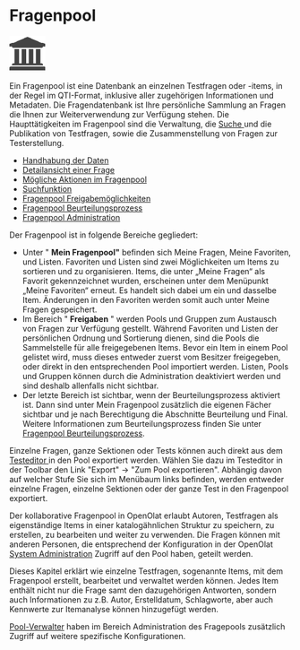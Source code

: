 # Fragenpool

![](assets/repository.png)

Ein Fragenpool ist eine Datenbank an einzelnen Testfragen oder -items, in der
Regel im QTI-Format, inklusive aller zugehörigen Informationen und Metadaten.
Die Fragendatenbank ist Ihre persönliche Sammlung an Fragen die Ihnen zur
Weiterverwendung zur Verfügung stehen. Die Haupttätigkeiten im Fragenpool sind
die Verwaltung, die [Suche ](Search.de.md)und die Publikation von
Testfragen, sowie die Zusammenstellung von Fragen zur Testerstellung.

  * [Handhabung der Daten](Data_Management.de.md)
  * [Detailansicht einer Frage](Item_Detailed_View.de.md)
  * [Mögliche Aktionen im Fragenpool](Question_bank_possible_operations.de.md)
  * [Suchfunktion](Search.de.md)
  * [Fragenpool Freigabemöglichkeiten](Question_Pool_Sharing_Options.de.md)
  * [Fragenpool Beurteilungsprozess](Question_Bank_Review_Process.de.md)
  * [Fragenpool Administration](Question_Bank_Administration.de.md)

Der Fragenpool ist in folgende Bereiche gegliedert:

  * Unter " **Mein Fragenpool"**  befinden sich Meine Fragen, Meine Favoriten, und Listen. Favoriten und Listen sind zwei Möglichkeiten um Items zu sortieren und zu organisieren. Items, die unter „Meine Fragen“ als Favorit gekennzeichnet wurden, erscheinen unter dem Menüpunkt „Meine Favoriten“ erneut. Es handelt sich dabei um ein und dasselbe Item. Änderungen in den Favoriten werden somit auch unter Meine Fragen gespeichert.
  * Im Bereich " **Freigaben** " werden Pools und Gruppen zum Austausch von Fragen zur Verfügung gestellt. Während Favoriten und Listen der persönlichen Ordnung und Sortierung dienen, sind die Pools die Sammelstelle für alle freigegebenen Items. Bevor ein Item in einem Pool gelistet wird, muss dieses entweder zuerst vom Besitzer freigegeben, oder direkt in den entsprechenden Pool importiert werden. Listen, Pools und Gruppen können durch die Administration deaktiviert werden und sind deshalb allenfalls nicht sichtbar. 
  * Der letzte Bereich ist sichtbar, wenn der Beurteilungsprozess aktiviert ist. Dann sind unter Mein Fragenpool zusätzlich die eigenen Fächer sichtbar und je nach Berechtigung die Abschnitte Beurteilung und Final. Weitere Informationen zum Beurteilungsprozess finden Sie unter [Fragenpool Beurteilungsprozess](Question_Bank_Review_Process.de.md).

Einzelne Fragen, ganze Sektionen oder Tests können auch direkt aus dem
[Testeditor ](../tests/Test_editor_QTI_2.1.de.md)in den Pool exportiert werden. Wählen Sie dazu
im Testeditor in der Toolbar den Link "Export" → "Zum Pool exportieren".
Abhängig davon auf welcher Stufe Sie sich im Menübaum links befinden, werden
entweder einzelne Fragen, einzelne Sektionen oder der ganze Test in den
Fragenpool exportiert.

Der kollaborative Fragenpool in OpenOlat erlaubt Autoren, Testfragen als
eigenständige Items in einer katalogähnlichen Struktur zu speichern, zu
erstellen, zu bearbeiten und weiter zu verwenden. Die Fragen können mit
anderen Personen, die entsprechend der Konfiguration in der OpenOlat [System
Administration](../../manual_admin/administration/Customizing.de.md) Zugriff auf den Pool haben, geteilt werden.

Dieses Kapitel erklärt wie einzelne Testfragen, sogenannte Items, mit dem
Fragenpool erstellt, bearbeitet und verwaltet werden können. Jedes Item
enthält nicht nur die Frage samt den dazugehörigen Antworten, sondern auch
Informationen zu z.B. Autor, Erstelldatum, Schlagworte, aber auch Kennwerte
zur Itemanalyse können hinzugefügt werden.

[Pool-Verwalter](Question_Bank_Administration.de.md) haben im Bereich
Administration des Fragepools zusätzlich Zugriff auf weitere spezifische
Konfigurationen.

